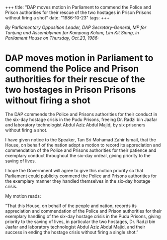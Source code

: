 +++ 
title: "DAP moves motion in Parliament to commend the Police and Prison authorities for their rescue of the two hostages in Prison Prisons without firing a shot"
date: "1986-10-23"
tags:
+++

_By Parliamentary Opposition Leader, DAP Secretary-General, MP for Tanjung and Assemblyman for Kampong Kolam, Lim Kit Siang, in Parliament House on Thursday, Oct.23, 1986:_

# DAP moves motion in Parliament to commend the Police and Prison authorities for their rescue of the two hostages in Prison Prisons without firing a shot

The DAP commends the Police and Prisons authorities for their conduct in the six-day hostage crisis in the Pudu Prisons, freeing Dr. Radzi bin Jaafar and laboratory technologist Abdul Aziz Abdul Majid, by six prisoners without firing a shot.</u>

I have given notice to the Speaker, Tan Sri Mohamad Zahir Ismail, that the House, on behalf of the nation adopt a motion to record its appreciation and commendation of the Police and Prisons authorities for their patience and exemplary conduct throughout the six-day ordeal, giving priority to the saving of lives.

I hope the Government will agree to give this motion priority so that Parliament could publicity commend the Police and Prisons authorities for the exemplary manner they handled themselves in the six-day hostage crisis.

My motion reads:

“That this House, on behalf of the people and nation, records its appreciation and commendation of the Police and Prison authorities for their exemplary handling of the six-day hostage crisis in the Pudu Prisons, giving priority to the saving of lives, in particular the two hostages, Dr. Radzi bin Jaafar and laboratory technologist Abdul Aziz Abdul Majid, and their success in ending the hostage crisis without firing a single shot.”
 
